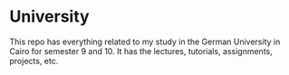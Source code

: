 # University
This repo has everything related to my study in the German University in Cairo for semester 9 and 10. It has the lectures, tutorials, assignments, projects, etc.
